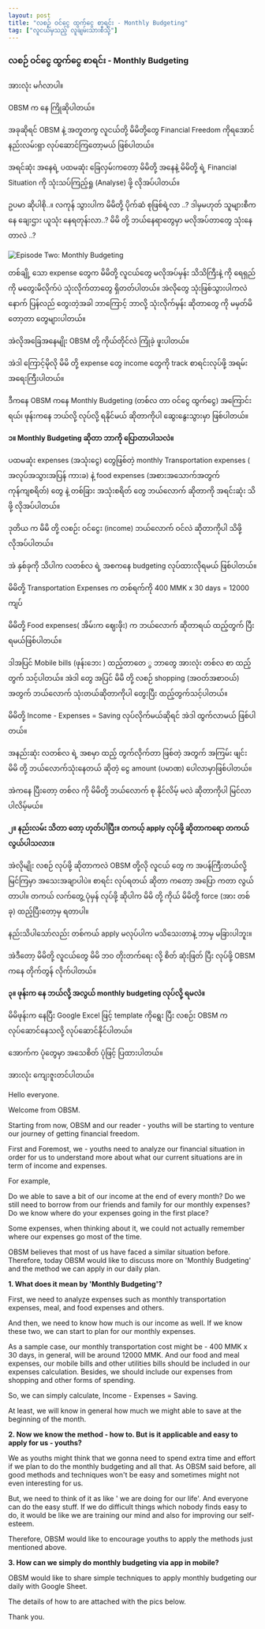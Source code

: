 ```yaml
---
layout: post
title: "လစဉ် ဝင်ငွေ ထွက်ငွေ စာရင်း - Monthly Budgeting"
tag: ["လူငယ်မှသည့် လူချမ်းသားစီသို့"]
---
```


### လစဉ် ဝင်ငွေ ထွက်ငွေ စာရင်း - Monthly Budgeting

အားလုံး မင်္ဂလာပါ။

OBSM က နေ ကြိုဆိုပါတယ်။

အခုဆိုရင် OBSM နဲ့ အတူတကွ လူငယ်တို့ မိမိတို့တွေ Financial Freedom ကိုရအောင် နည်းလမ်းရှာ လုပ်ဆောင်ကြတော့မယ် ဖြစ်ပါတယ်။

အရင်ဆုံး အနေရဲ့ ပထမဆုံး ခြေလှမ်းကတော့ မိမိတို့ အနေနဲ့
မိမိတို့ ရဲ့ Financial Situation ကို သုံးသပ်ကြည့်ရှု (Analyse) ဖို့ လိုအပ်ပါတယ်။

ဥပမာ ဆိုပါစို..။
လကုန် သွားပါက မိမိတို့ ပိုက်ဆံ စုဖြစ်ရဲ့လာ ..?
ဒါမှမဟုတ် သူများစီက နေ ချေးဌား ယူသုံး နေရတုန်းလာ..?
မိမိ တို့ ဘယ်နေရာတွေမှာ မလိုအပ်တာတွေ သုံးနေတာလဲ ..?

<!-- more -->
<img src="http://drive.google.com/uc?export=view&id=1COk37lKNPJexJubIOJ7JSlNTCIaTPBU2" alt="Episode Two: Monthly Budgeting">

တစ်ချို့ သော expense တွေက မိမိတို့ လူငယ်တွေ မလိုအပ်မှန်း သိသိကြီးနဲ့ ကို ရေရှည်ကို မတွေးမိလိုက်ပဲ သုံးလိုက်တာတွေ ရှိတတ်ပါတယ်။ အဲလိုတွေ သုံးဖြစ်သွားပါကလဲ နောက် ပြန်လည် တွေးတဲ့အခါ ဘာကြောင့် ဘာလို့ သုံးလိုက်မှန်း ဆိုတာတွေ ကို မမှတ်မိတော့တာ တွေများပါတယ်။

အဲလိုအခြေအနေမျိုး OBSM တို့ ကိုယ်တိုင်လဲ ကြုံခဲ့ ဖူးပါတယ်။

အဲဒါ ကြောင့်မိုလို မိမိ တို့ expense တွေ income တွေကို track စာရင်းလုပ်ဖို့ အရမ်း အရေးကြီးပါတယ်။

ဒီကနေ OBSM ကနေ Monthly Budgeting (တစ်လ တာ ဝင်ငွေ ထွက်ငွေ) အကြောင်းရယ်၊ ဖုန်းကနေ ဘယ်လို့ လုပ်လို့ ရနိုင်မယ် ဆိုတာကိုပါ ဆွေးနွေးသွားမှာ ဖြစ်ပါတယ်။

**၁။ Monthly Budgeting ဆိုတာ ဘာကို ပြောတာပါသလဲ။**

ပထမဆုံး expenses (အသုံးငွေ) တွေဖြစ်တဲ့ monthly Transportation expenses ( အလုပ်အသွားအပြန် ကားခ) နဲ့ food expenses (အစားအသောက်အတွက် ကုန်ကျစရိတ်) တွေ နဲ့ တစ်ခြား အသုံးစရိတ် တွေ ဘယ်လောက် ဆိုတာကို အရင်းဆုံး သိဖို့ လိုအပ်ပါတယ်။

ဒုတိယ က မိမိ တို့ လစဉ်း ဝင်ငွေး (income) ဘယ်လောက် ဝင်လဲ ဆိုတာကိုပါ သိဖို့လိုအပ်ပါတယ်။

အဲ နှစ်ခုကို သိပါက လတစ်လ ရဲ့ အစကနေ budgeting လုပ်ထားလိုရမယ် ဖြစ်ပါတယ်။

မိမိတို့ Transportation Expenses က တစ်ရက်ကို 400 MMK x 30 days = 12000 ကျပ်

မိမိတို့ Food expenses( အိမ်းက ဈေးဖိုး) က ဘယ်လောက် ဆိုတာရယ် ထည့်တွက် ပြီး ရမယ်ဖြစ်ပါတယ်။

ဒါအပြင် Mobile bills (ဖုန်းဘေး ) ထည့်တာတေ ွ ဘာတွေ အားလုံး တစ်လ စာ ထည့် တွက် သင့်ပါတယ်။
အဲဒါ တွေ အပြင် မိမိ တို့ လစဉ် shopping (အဝတ်အစာဝယ်) အတွက် ဘယ်လောက် သုံးတယ်ဆိုတာကိုပါ တွေးပြီး ထည့်တွက်သင့်ပါတယ်။


မိမိတို့ Income - Expenses = Saving လုပ်လိုက်မယ်ဆိုရင် အဲဒါ ထွက်လာမယ် ဖြစ်ပါတယ်။

အနည်းဆုံး လတစ်လ ရဲ့ အစမှာ ထည့် တွက်လိုက်တာ ဖြစ်တဲ့ အတွက် အကြမ်း ဖျင်း မိမိ တို့ ဘယ်လောက်သုံးနေတယ် ဆိုတဲ့ ငွေ amount (ပမာဏ) ပေါလာမှာဖြစ်ပါတယ်။

အဲကနေ ပြီးတော့ တစ်လ ကို မိမိတို့ ဘယ်လောက် စု နိုင်လိမ့် မလဲ ဆိုတာကိုပါ မြင်လာပါလိမ့်မယ်။

**၂။ နည်းလမ်း သိတာ တော့ ဟုတ်ပါပြီး။ တကယ့် apply လုပ်ဖို့ ဆိုတာကရော တကယ်လွယ်ပါသလား။**

အဲလိုမျိုး လစဉ် လုပ်ဖို့ ဆိုတာကလဲ OBSM တို့လို လူငယ် တွေ က အပန်ကြီးတယ်လို့ မြင်ကြမှာ အသေးအချာပါပဲ။
စာရင်း လုပ်ရတယ် ဆိုတာ ကတော့ အပြော ကတာ လွယ်တာပါ။
တကယ် လက်တွေ့ ပုံမှန် လုပ်ဖို့ ဆိုပါက မိမိ တို့ ကိုယ် မိမိတို့ force (အား တစ်ခု) ထည့်ပြီးတော့မှ ရတာပါ။

နည်းသိပါသော်လည်း တစ်ကယ် apply မလုပ်ပါက မသိသေးတာနဲ့ ဘာမှ မခြားပါဘူး။

အဲဒီတော့ မိမိတို့ လူငယ်တွေ မိမိ ဘဝ တိုးတက်ရေး လို့ စိတ် ဆုံးဖြတ် ပြီး လုပ်ဖို့ OBSM ကနေ တိုက်တွန် လိုက်ပါတယ်။

**၃။ ဖုန်းက နေ ဘယ်လို့ အလွယ် monthly budgeting လုပ်လို့ ရမလဲ။**

မိမိဖုန်းက နေပြီး Google Excel ဖြင့် template ကိုရွေး ပြီး လစဉ်း OBSM က လုပ်ဆောင်နေသလို့ လုပ်ဆောင်နိုင်ပါတယ်။

အောက်က ပုံတွေမှာ အသေစိတ် ပုံဖြင့် ပြထားပါတယ်။

အားလုံး ကျေးဇူးတင်ပါတယ်။


Hello everyone.

Welcome from OBSM.

Starting from now, OBSM and our reader - youths will be starting to venture our journey of getting financial freedom.

First and Foremost, we - youths need to analyze our financial situation in order for us to understand more about what our current situations are in term of income and expenses.

For example,

Do we able to save a bit of our income at the end of every month?
Do we still need to borrow from our friends and family for our monthly expenses?
Do we know where do your expenses going in the first place?

Some expenses, when thinking about it, we could not actually remember where our expenses go most of the time.

OBSM believes that most of us have faced a similar situation before. Therefore, today OBSM would like to discuss more on 'Monthly Budgeting' and the method we can apply in our daily plan.

**1. What does it mean by 'Monthly Budgeting'?**

First, we need to analyze expenses such as monthly transportation expenses, meal, and food expenses and others.

And then, we need to know how much is our income as well.
If we know these two, we can start to plan for our monthly expenses.

As a sample case, our monthly transportation cost might be - 400 MMK x 30 days, in general, will be around 12000 MMK.
And our food and meal expenses, our mobile bills and other utilities bills should be included in our expenses calculation. Besides, we should include our expenses from shopping and other forms of spending.

So, we can simply calculate, Income - Expenses = Saving.

At least, we will know in general how much we might able to save at the beginning of the month.

**2. Now we know the method - how to. But is it applicable and easy to apply for us - youths?**

We as youths might think that we gonna need to spend extra time and effort if we plan to do the monthly budgeting and all that. As OBSM said before, all good methods and techniques won't be easy and sometimes might not even interesting for us.

But, we need to think of it as like ' we are doing for our life'. And everyone can do the easy stuff. If we do difficult things which nobody finds easy to do, it would be like we are training our mind and also for improving our self-esteem.

Therefore, OBSM would like to encourage youths to apply the methods just mentioned above.

**3. How can we simply do monthly budgeting via app in mobile?**

OBSM would like to share simple techniques to apply monthly budgeting our daily with Google Sheet.

The details of how to are attached with the pics below.

Thank you.
